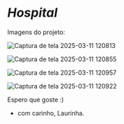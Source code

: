 # *Hospital*

Imagens do projeto:

![Captura de tela 2025-03-11 120813](https://github.com/user-attachments/assets/577da87c-f816-4677-ab59-2f74a9afe388)

![Captura de tela 2025-03-11 120855](https://github.com/user-attachments/assets/1d644241-9331-40d8-aec4-8b42843b64aa)

![Captura de tela 2025-03-11 120957](https://github.com/user-attachments/assets/6d210be9-27fc-4e1b-86b5-bcf31b0367c7)

![Captura de tela 2025-03-11 120922](https://github.com/user-attachments/assets/9f323890-3213-424c-85ea-512acc9222c8)

Espero que goste :)
- com carinho, Laurinha.
